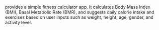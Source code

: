 provides a simple fitness calculator app. It calculates Body Mass Index (BMI), Basal Metabolic Rate (BMR), and suggests daily calorie intake and exercises based on user inputs such as weight, height, age, gender, and activity level.
